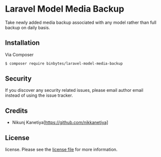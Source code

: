 # Laravel Model Media Backup
Take newly added media backup associated with any model rather than full backup on daily basis.

## Installation

Via Composer

``` bash
$ composer require binbytes/laravel-model-media-backup
```

## Security

If you discover any security related issues, please email author email instead of using the issue tracker.

## Credits

- Nikunj Kanetiya[https://github.com/nikkanetiya]

## License

license. Please see the [license file](LICENSE.md) for more information.

[link-author]: https://github.com/binbytes